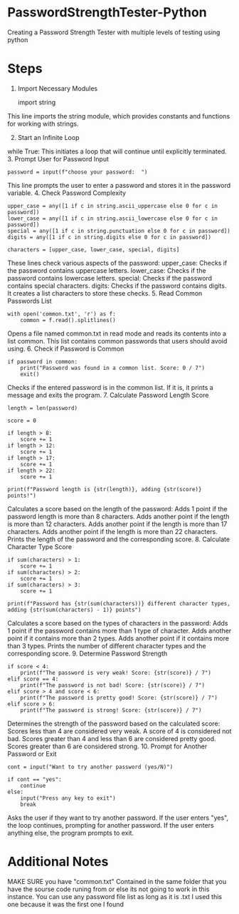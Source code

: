 # PasswordStrengthTester-Python
Creating a Password Strength Tester with multiple levels of testing using python

# Steps
1. Import Necessary Modules

      import string

This line imports the string module, which provides constants and functions for working with strings.

2. Start an Infinite Loop

while True:
This initiates a loop that will continue until explicitly terminated.
3. Prompt User for Password Input

    password = input(f"choose your password:  ")
This line prompts the user to enter a password and stores it in the password variable.
4. Check Password Complexity

    upper_case = any([1 if c in string.ascii_uppercase else 0 for c in password])
    lower_case = any([1 if c in string.ascii_lowercase else 0 for c in password])
    special = any([1 if c in string.punctuation else 0 for c in password])
    digits = any([1 if c in string.digits else 0 for c in password])

    characters = [upper_case, lower_case, special, digits]
These lines check various aspects of the password:
upper_case: Checks if the password contains uppercase letters.
lower_case: Checks if the password contains lowercase letters.
special: Checks if the password contains special characters.
digits: Checks if the password contains digits.
It creates a list characters to store these checks.
5. Read Common Passwords List

    with open('common.txt', 'r') as f:
        common = f.read().splitlines()
Opens a file named common.txt in read mode and reads its contents into a list common. This list contains common passwords that users should avoid using.
6. Check if Password is Common

    if password in common:
        print("Password was found in a common list. Score: 0 / 7")
        exit()
Checks if the entered password is in the common list. If it is, it prints a message and exits the program.
7. Calculate Password Length Score

    length = len(password)

    score = 0

    if length > 8:
        score += 1
    if length > 12:
        score += 1
    if length > 17:
        score += 1
    if length > 22:
        score += 1

    print(f"Password length is {str(length)}, adding {str(score)} points!")
Calculates a score based on the length of the password:
Adds 1 point if the password length is more than 8 characters.
Adds another point if the length is more than 12 characters.
Adds another point if the length is more than 17 characters.
Adds another point if the length is more than 22 characters.
Prints the length of the password and the corresponding score.
8. Calculate Character Type Score

    if sum(characters) > 1:
        score += 1
    if sum(characters) > 2:
        score += 1
    if sum(characters) > 3:
        score += 1

    print(f"Password has {str(sum(characters))} different character types, adding {str(sum(characters) - 1)} points")
Calculates a score based on the types of characters in the password:
Adds 1 point if the password contains more than 1 type of character.
Adds another point if it contains more than 2 types.
Adds another point if it contains more than 3 types.
Prints the number of different character types and the corresponding score.
9. Determine Password Strength

    if score < 4:
        print(f"The password is very weak! Score: {str(score)} / 7")
    elif score == 4:
        print(f"The password is not bad! Score: {str(score)} / 7")
    elif score > 4 and score < 6:
        print(f"The password is pretty good! Score: {str(score)} / 7")
    elif score > 6:
        print(f"The password is strong! Score: {str(score)} / 7")
Determines the strength of the password based on the calculated score:
Scores less than 4 are considered very weak.
A score of 4 is considered not bad.
Scores greater than 4 and less than 6 are considered pretty good.
Scores greater than 6 are considered strong.
10. Prompt for Another Password or Exit

    cont = input("Want to try another password (yes/N)")

    if cont == "yes":
        continue
    else:
        input("Press any key to exit")
        break
Asks the user if they want to try another password.
If the user enters "yes", the loop continues, prompting for another password.
If the user enters anything else, the program prompts to exit.

# Additional Notes

MAKE SURE you have "common.txt" Contained in the same folder that you have the sourse code runing from or else its not going to work in this instance.
You can use any password file list as long as it is .txt I used this one because it was the first one I found
